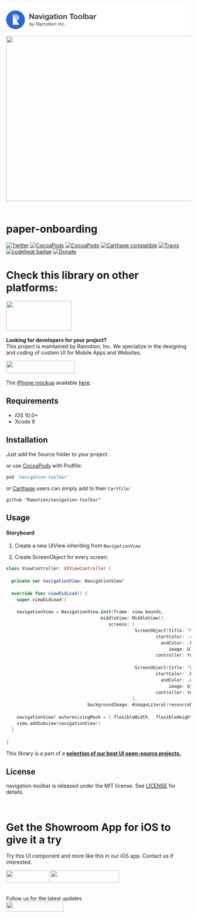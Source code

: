 ![header](./header.png)
<img src="https://github.com/Ramotion/paper-onboarding/blob/master/paper-onboarding.gif" width="600" height="450" />
<br><br/>

# paper-onboarding
[![Twitter](https://img.shields.io/badge/Twitter-@Ramotion-blue.svg?style=flat)](http://twitter.com/Ramotion)
[![CocoaPods](https://img.shields.io/cocoapods/p/paper-onboarding.svg)](https://cocoapods.org/pods/paper-onboarding)
[![CocoaPods](https://img.shields.io/cocoapods/v/paper-onboarding.svg)](http://cocoapods.org/pods/paper-onboarding)
[![Carthage compatible](https://img.shields.io/badge/Carthage-compatible-4BC51D.svg?style=flat)](https://github.com/Ramotion/paper-onboarding)
[![Travis](https://img.shields.io/travis/Ramotion/paper-onboarding.svg)](https://travis-ci.org/Ramotion/paper-onboarding)
[![codebeat badge](https://codebeat.co/badges/d06237c6-6ff7-4560-9602-b6cc65063383)](https://codebeat.co/projects/github-com-ramotion-paper-onboarding)
[![Donate](https://img.shields.io/badge/Donate-PayPal-blue.svg)](https://paypal.me/Ramotion)

# Check this library on other platforms:
<a href="https://github.com/Ramotion/navigation-toolbar-android">
<img src="https://github.com/Ramotion/navigation-toolbar-android/raw/master/Navigation-toolbar.gif" width="178" height="81"></a>

**Looking for developers for your project?**<br>
This project is maintained by Ramotion, Inc. We specialize in the designing and coding of custom UI for Mobile Apps and Websites.

<a href="mailto:alex.a@ramotion.com?subject=Project%20inquiry%20from%20Github">
<img src="https://github.com/ramotion/gliding-collection/raw/master/contact_our_team@2x.png" width="187" height="34"></a> <br>

The [iPhone mockup](https://store.ramotion.com/product/iphone-x-clay-mockups?utm_source=gthb&utm_medium=special&utm_campaign=paper-onboarding) available [here](https://store.ramotion.com?utm_source=gthb&utm_medium=special&utm_campaign=paper-onboarding).

## Requirements

- iOS 10.0+
- Xcode 9

## Installation

Just add the Source folder to your project.

or use [CocoaPods](https://cocoapods.org) with Podfile:

``` ruby
pod 'navigation-toolbar'
```

or [Carthage](https://github.com/Carthage/Carthage) users can simply add to their `Cartfile`:
```
github "Ramotion/navigation-toolbar"
```

## Usage

#### Storyboard

1) Create a new UIView inheriting from ```NavigationView```

2) Create ScreenObject for every screen:

``` swift
class ViewController: UIViewController {

  private var navigationView: NavigationView?

  override func viewDidLoad() {
    super.viewDidLoad()

    navigationView = NavigationView.init(frame: view.bounds,
                                    middleView: MiddleView(),
                                       screens: [
                                                 ScreenObject(title: "MUSIC",
                                                         startColor: .red,
                                                           endColor: .blue,
                                                              image: UIImage(named : "image1")!,
                                                         controller: YourFirstViewController()),
                                                         
                                                 ScreenObject(title: "EDUCATION",
                                                         startColor: .black,
                                                           endColor: .white,
                                                              image: UIImage(named : "image2")!,
                                                         controller: YourSecondViewController()),
                                                ],
                               backgroundImage: #imageLiteral(resourceName: "background"))
                               
    navigationView?.autoresizingMask = [.flexibleWidth, .flexibleHeight]
    view.addSubview(navigationView!)
  }
  
}
```


This library is a part of a <a href="https://github.com/Ramotion/swift-ui-animation-components-and-libraries"><b>selection of our best UI open-source projects.</b></a>

## License

navigation-toolbar is released under the MIT license.
See [LICENSE](./LICENSE) for details.

<br>

# Get the Showroom App for iOS to give it a try
Try this UI component and more like this in our iOS app. Contact us if interested.

<a href="https://itunes.apple.com/app/apple-store/id1182360240?pt=550053&ct=paper-onboarding&mt=8" >
<img src="https://github.com/ramotion/gliding-collection/raw/master/app_store@2x.png" width="117" height="34"></a>

<a href="mailto:alex.a@ramotion.com?subject=Project%20inquiry%20from%20Github">
<img src="https://github.com/ramotion/gliding-collection/raw/master/contact_our_team@2x.png" width="187" height="34"></a>
<br>
<br>

Follow us for the latest updates<br>
<a href="https://goo.gl/rPFpid" >
<img src="https://i.imgur.com/ziSqeSo.png/" width="156" height="28"></a>
